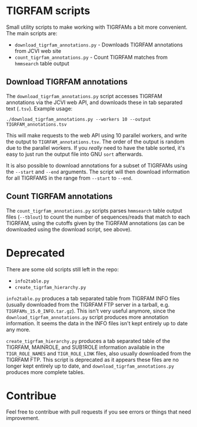 # TIGRFAM scripts
Small utility scripts to make working with TIGRFAMs a bit more convenient.
The main scripts are:

- `download_tigrfam_annotations.py` - Downloads TIGRFAM annotations from JCVI web site
- `count_tigrfam_annotations.py` - Count TIGRFAM matches from `hmmsearch` table output

## Download TIGRFAM annotations
The `download_tigrfam_annotations.py` script accesses TIGRFAM annotations via
the JCVI web API, and downloads these in tab separated text (`.tsv`). Example usage:

    ./download_tigrfam_annotations.py --workers 10 --output TIGRFAM_annotations.tsv

This will make requests to the web API using 10 parallel workers, and write the
output to `TIGRFAM_annotations.tsv`. The order of the output is random due to
the parallel workers. If you _really_ need to have the table sorted, it's easy
to just run the output file into GNU `sort` afterwards.

It is also possible to download annotations for a subset of TIGRFAMs using the
`--start` and `--end` arguments.  The script will then download information for
all TIGRFAMS in the range from `--start` to `--end`.

## Count TIGRFAM annotations
The `count_tigrfam_annotations.py` scripts parses `hmmsearch` table output
files (`--tblout`) to count the number of sequences/reads that match to each
TIGRFAM, using the cutoffs given by the TIGRFAM annotations (as can be
downloaded using the download script, see above). 


# Deprecated
There are some old scripts still left in the repo:

- `info2table.py`
- `create_tigrfam_hierarchy.py`

`info2table.py` produces a tab separated table from TIGRFAM INFO files (usually
downloaded from the TIGRFAM FTP server in a tarball, e.g.
`TIGRFAMs_15.0_INFO.tar.gz`). This isn't very useful anymore, since the
`download_tigrfam_annotations.py` script produces more annotation information.
It seems the data in the INFO files isn't kept entirely up to date any more.

`create_tigrfam_hierarchy.py` produces a tab separated table of the TIGRFAM,
MAINROLE, and SUB1ROLE information available in the `TIGR_ROLE_NAMES` and
`TIGR_ROLE_LINK` files, also usually downloaded from the TIGRFAM FTP. This
script is deprecated as it appears these files are no longer kept entirely up
to date, and `download_tigrfam_annotations.py` produces more complete tables.

# Contribue
Feel free to contribue with pull requests if you see errors or things that need
improvement.
